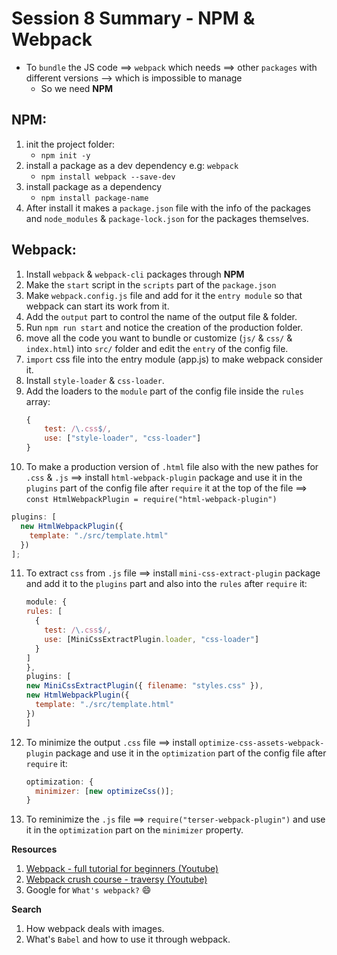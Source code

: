 # Session 8 Summary - NPM & Webpack

- To `bundle` the JS code ==> `webpack` which needs ==> other `packages` with different versions --> which is impossible to manage
  - So we need **NPM**

## NPM:

1. init the project folder:
   - `npm init -y`
1. install a package as a dev dependency e.g: `webpack`
   - `npm install webpack --save-dev`
1. install package as a dependency
   - `npm install package-name`
1. After install it makes a `package.json` file with the info of the packages and `node_modules` & `package-lock.json` for the packages themselves.

## Webpack:

1. Install `webpack` & `webpack-cli` packages through **NPM**
2. Make the `start` script in the `scripts` part of the `package.json`
3. Make `webpack.config.js` file and add for it the `entry module` so that webpack can start its work from it.
4. Add the `output` part to control the name of the output file & folder.
5. Run `npm run start` and notice the creation of the production folder.
6. move all the code you want to bundle or customize (`js/` & `css/` & `index.html`) into `src/` folder and edit the `entry` of the config file.
7. `import` css file into the entry module (app.js) to make webpack consider it.
8. Install `style-loader` & `css-loader`.
9. Add the loaders to the `module` part of the config file inside the `rules` array:
   ```javascript
   {
       test: /\.css$/,
       use: ["style-loader", "css-loader"]
   }
   ```
10. To make a production version of `.html` file also with the new pathes for `.css` & `.js` ==> install `html-webpack-plugin` package and use it in the `plugins` part of the config file after `require` it at the top of the file ==> `const HtmlWebpackPlugin = require("html-webpack-plugin")`

```javascript
plugins: [
  new HtmlWebpackPlugin({
    template: "./src/template.html"
  })
];
```

11. To extract `css` from `.js` file ==> install `mini-css-extract-plugin` package and add it to the `plugins` part and also into the `rules` after `require` it:
    ```javascript
    module: {
    rules: [
      {
        test: /\.css$/,
        use: [MiniCssExtractPlugin.loader, "css-loader"]
      }
    ]
    },
    plugins: [
    new MiniCssExtractPlugin({ filename: "styles.css" }),
    new HtmlWebpackPlugin({
      template: "./src/template.html"
    })
    ]
    ```
12. To minimize the output `.css` file ==> install `optimize-css-assets-webpack-plugin` package and use it in the `optimization` part of the config file after `require` it:

    ```javascript
    optimization: {
      minimizer: [new optimizeCss()];
    }
    ```

13. To reminimize the `.js` file ==> `require("terser-webpack-plugin")` and use it in the `optimization` part on the `minimizer` property.

**Resources**

1. [Webpack - full tutorial for beginners (Youtube)](https://www.youtube.com/watch?v=MpGLUVbqoYQ)
2. [Webpack crush course - traversy (Youtube)](https://www.youtube.com/watch?v=lziuNMk_8eQ)
3. Google for `What's webpack?` :smile:

**Search**

1. How webpack deals with images.
2. What's `Babel` and how to use it through webpack.
